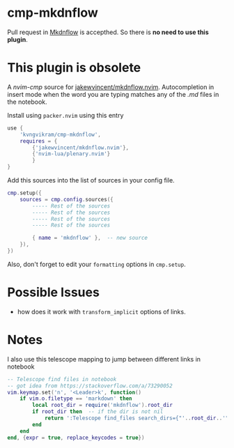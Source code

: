 # cmp-mkdnflow

Pull request in [Mkdnflow](https://github.com/jakewvincent/mkdnflow.nvim/pull/165) is accepthed. So there is **no need to use this plugin**.

# This plugin is obsolete

A *nvim-cmp* source for [jakewvincent/mkdnflow.nvim](https://github.com/jakewvincent/mkdnflow.nvim). Autocompletion in insert mode when the word you are typing matches any of the *.md* files in the notebook.

Install using `packer.nvim` using this entry
```lua
use {
	'kvngvikram/cmp-mkdnflow',
	requires = {
		{'jakewvincent/mkdnflow.nvim'},
		{'nvim-lua/plenary.nvim'}
		}
}
```

Add this sources into the list of sources in your config file.
```lua
cmp.setup({
	sources = cmp.config.sources({
		----- Rest of the sources
		----- Rest of the sources
		----- Rest of the sources
		----- Rest of the sources

		{ name = 'mkdnflow' },  -- new source
	}),
})
```

Also, don't forget to edit your `formatting` options in `cmp.setup`.


# Possible Issues

- how does it work with `transform_implicit` options of links. 

# Notes

I also use this telescope mapping to jump between different links in notebook

```lua
-- Telescope find files in notebook
-- got idea from https://stackoverflow.com/a/73290052
vim.keymap.set('n', '<Leader>k', function()
	if vim.o.filetype == 'markdown' then
		local root_dir = require('mkdnflow').root_dir
		if root_dir then  -- if the dir is not nil
			return ':Telescope find_files search_dirs={"'..root_dir..'"}<CR>'
		end
	end
end, {expr = true, replace_keycodes = true})
```
